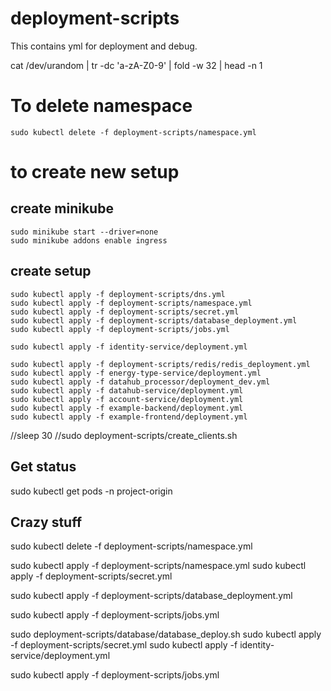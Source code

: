 # deployment-scripts
This contains yml for deployment and debug.


cat /dev/urandom | tr -dc 'a-zA-Z0-9' | fold -w 32 | head -n 1

# To delete namespace

    sudo kubectl delete -f deployment-scripts/namespace.yml

# to create new setup
## create minikube

    sudo minikube start --driver=none
    sudo minikube addons enable ingress

## create setup

    sudo kubectl apply -f deployment-scripts/dns.yml
    sudo kubectl apply -f deployment-scripts/namespace.yml
    sudo kubectl apply -f deployment-scripts/secret.yml
    sudo kubectl apply -f deployment-scripts/database_deployment.yml
    sudo kubectl apply -f deployment-scripts/jobs.yml

    sudo kubectl apply -f identity-service/deployment.yml

    sudo kubectl apply -f deployment-scripts/redis/redis_deployment.yml
    sudo kubectl apply -f energy-type-service/deployment.yml
    sudo kubectl apply -f datahub_processor/deployment_dev.yml
    sudo kubectl apply -f datahub-service/deployment.yml
    sudo kubectl apply -f account-service/deployment.yml
    sudo kubectl apply -f example-backend/deployment.yml
    sudo kubectl apply -f example-frontend/deployment.yml


 //sleep 30 
    //sudo deployment-scripts/create_clients.sh


## Get status

sudo kubectl get pods -n project-origin


## Crazy stuff

sudo kubectl delete -f deployment-scripts/namespace.yml

sudo kubectl apply -f deployment-scripts/namespace.yml
sudo kubectl apply -f deployment-scripts/secret.yml

sudo kubectl apply -f deployment-scripts/database_deployment.yml


sudo kubectl apply -f deployment-scripts/jobs.yml



sudo deployment-scripts/database/database_deploy.sh
sudo kubectl apply -f deployment-scripts/secret.yml
sudo kubectl apply -f identity-service/deployment.yml

sudo kubectl apply -f deployment-scripts/jobs.yml